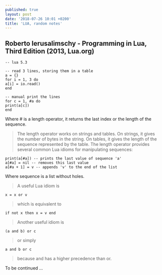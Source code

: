 ```yaml
---
published: true
layout: post
date: '2018-07-26 10:01 +0200'
title: 'LUA, random notes'
---
```

## Roberto Ierusalimschy - Programming in Lua, Third Edition (2013, Lua.org)

    -- lua 5.3

    -- read 3 lines, storing them in a table
    a = {}
    for i = 1, 3 do
    a[i] = io.read()
    end

    -- manual print the lines
    for c = 1, #a do
    print(a[c])
    end

Where # is a length operator, it returns the last index or the length of the sequence.

> The length operator works on strings and tables. On strings, it gives the number of bytes in the string. On tables, it gives the length of the sequence represented by the table. The length operator provides several common Lua idioms for
manipulating sequences:

    print(a[#a]) -- prints the last value of sequence 'a'
    a[#a] = nil -- removes this last value
    a[#a + 1] = v -- appends 'v' to the end of the list
    
Where sequence is a list without holes.

> A useful Lua idiom is 

    x = x or v

> which is equivalent to

    if not x then x = v end

> Another useful idiom is

    (a and b) or c

> or simply

    a and b or c
    
> because and has a higher precedence than or. 

To be continued ...

